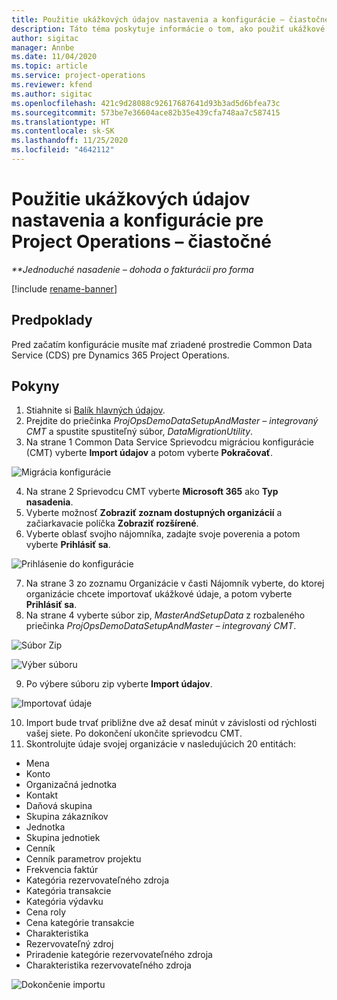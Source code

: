 ```yaml
---
title: Použitie ukážkových údajov nastavenia a konfigurácie – čiastočné
description: Táto téma poskytuje informácie o tom, ako použiť ukážkové údaje nastavenia a konfigurácie pre Project Operations.
author: sigitac
manager: Annbe
ms.date: 11/04/2020
ms.topic: article
ms.service: project-operations
ms.reviewer: kfend
ms.author: sigitac
ms.openlocfilehash: 421c9d28088c92617687641d93b3ad5d6bfea73c
ms.sourcegitcommit: 573be7e36604ace82b35e439cfa748aa7c587415
ms.translationtype: HT
ms.contentlocale: sk-SK
ms.lasthandoff: 11/25/2020
ms.locfileid: "4642112"
---
```

# <a name="apply-demo-setup-and-configuration-data-for-project-operations---lite"></a>Použitie ukážkových údajov nastavenia a konfigurácie pre Project Operations – čiastočné 

_**Jednoduché nasadenie – dohoda o fakturácii pro forma_

[!include [rename-banner](~/includes/cc-data-platform-banner.md)]

## <a name="prerequisites"></a>Predpoklady

Pred začatím konfigurácie musíte mať zriadené prostredie Common Data Service (CDS) pre Dynamics 365 Project Operations.


## <a name="instructions"></a>Pokyny

1. Stiahnite si [Balík hlavných údajov](https://download.microsoft.com/download/3/4/1/341bf279-a64f-4baa-af31-ce624859b518/ProjOpsSampleSetupData%20-%20CE%20only%20CMT.zip). 
2. Prejdite do priečinka *ProjOpsDemoDataSetupAndMaster – integrovaný CMT* a spustite spustiteľný súbor, *DataMigrationUtility*.
3. Na strane 1 Common Data Service Sprievodcu migráciou konfigurácie (CMT) vyberte **Import údajov** a potom vyberte **Pokračovať**.

![Migrácia konfigurácie](./media/1ConfigurationMigration.png)

4. Na strane 2 Sprievodcu CMT vyberte **Microsoft 365** ako **Typ nasadenia**.
5. Vyberte možnosť **Zobraziť zoznam dostupných organizácií** a začiarkavacie políčka **Zobraziť rozšírené**.
6. Vyberte oblasť svojho nájomníka, zadajte svoje poverenia a potom vyberte **Prihlásiť sa**.

![Prihlásenie do konfigurácie](./media/2ConfigurationSignin.png)

7. Na strane 3 zo zoznamu Organizácie v časti Nájomník vyberte, do ktorej organizácie chcete importovať ukážkové údaje, a potom vyberte **Prihlásiť sa**.
8. Na strane 4 vyberte súbor zip, *MasterAndSetupData* z rozbaleného priečinka *ProjOpsDemoDataSetupAndMaster – integrovaný CMT*.

![Súbor Zip](./media/3ZipFile.png)

![Výber súboru](./media/4SelectAFile.png)

9. Po výbere súboru zip vyberte **Import údajov**.

![Importovať údaje](./media/5ImportData.png)

10. Import bude trvať približne dve až desať minút v závislosti od rýchlosti vašej siete. Po dokončení ukončite sprievodcu CMT. 
11. Skontrolujte údaje svojej organizácie v nasledujúcich 20 entitách:

-   Mena
-   Konto
-   Organizačná jednotka
-   Kontakt
-   Daňová skupina
-   Skupina zákazníkov
-   Jednotka
-   Skupina jednotiek
-   Cenník
-   Cenník parametrov projektu 
-   Frekvencia faktúr
-   Kategória rezervovateľného zdroja
-   Kategória transakcie
-   Kategória výdavku
-   Cena roly
-   Cena kategórie transakcie
-   Charakteristika
-   Rezervovateľný zdroj
-   Priradenie kategórie rezervovateľného zdroja
-   Charakteristika rezervovateľného zdroja

![Dokončenie importu](./media/6CompleteImport.png)

